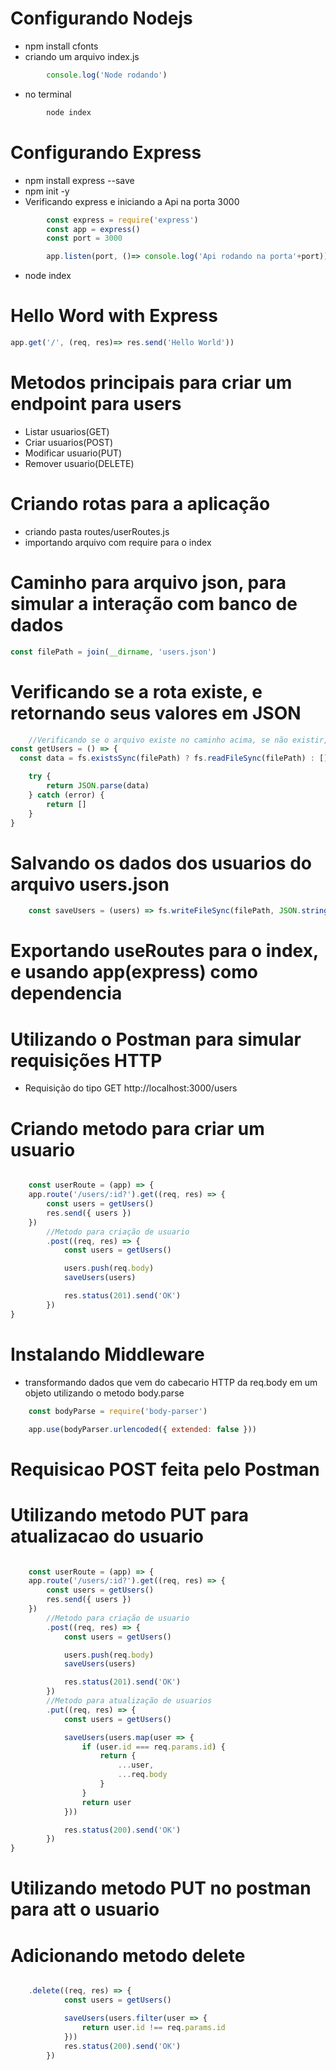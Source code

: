 # Configurando Nodejs
- npm install cfonts
- criando um arquivo index.js
```js
        console.log('Node rodando')
```

- no terminal
```js
        node index
```

# Configurando Express
- npm install express --save
- npm init -y
- Verificando express e iniciando a Api na porta 3000
```js
        const express = require('express')
        const app = express()
        const port = 3000

        app.listen(port, ()=> console.log('Api rodando na porta'+port))
```
- node index    

# Hello Word with Express
```js
app.get('/', (req, res)=> res.send('Hello World'))
```

# Metodos principais para criar um endpoint para users
- Listar usuarios(GET)
- Criar usuarios(POST)
- Modificar usuario(PUT)
- Remover usuario(DELETE)

# Criando rotas para a aplicação
- criando pasta routes/userRoutes.js
- importando arquivo com require para o index

# Caminho para arquivo json, para simular a interação com banco de dados
```js
const filePath = join(__dirname, 'users.json')
```

# Verificando se a rota existe, e retornando seus valores em JSON
```js
    //Verificando se o arquivo existe no caminho acima, se não existir, data valera um array vazio
const getUsers = () => {
  const data = fs.existsSync(filePath) ? fs.readFileSync(filePath) : [];

    try {
        return JSON.parse(data)
    } catch (error) {
        return []
    }
}
```

# Salvando os dados dos usuarios do arquivo users.json
```js
    const saveUsers = (users) => fs.writeFileSync(filePath, JSON.stringify(users, null, '\t'))
```

# Exportando useRoutes para o index, e usando app(express) como dependencia

# Utilizando o Postman para simular requisições HTTP
- Requisição do tipo GET  http://localhost:3000/users

# Criando metodo para criar um usuario
```js

    const userRoute = (app) => {
    app.route('/users/:id?').get((req, res) => {
        const users = getUsers()
        res.send({ users })
    })
        //Metodo para criação de usuario
        .post((req, res) => {
            const users = getUsers()

            users.push(req.body)
            saveUsers(users)

            res.status(201).send('OK')
        })
}

```


# Instalando Middleware
- transformando dados que vem do cabecario HTTP da req.body em um objeto utilizando o metodo body.parse
```js
    const bodyParse = require('body-parser')

    app.use(bodyParser.urlencoded({ extended: false }))
```

# Requisicao POST feita pelo Postman

# Utilizando metodo PUT para atualizacao do usuario
```js

    const userRoute = (app) => {
    app.route('/users/:id?').get((req, res) => {
        const users = getUsers()
        res.send({ users })
    })
        //Metodo para criação de usuario
        .post((req, res) => {
            const users = getUsers()

            users.push(req.body)
            saveUsers(users)

            res.status(201).send('OK')
        })
        //Metodo para atualização de usuarios
        .put((req, res) => {
            const users = getUsers()

            saveUsers(users.map(user => {
                if (user.id === req.params.id) {
                    return {
                        ...user,
                        ...req.body
                    }
                }
                return user
            }))

            res.status(200).send('OK')
        })
}

```

# Utilizando metodo PUT no postman para att o usuario

# Adicionando metodo delete
```js

    .delete((req, res) => {
            const users = getUsers()

            saveUsers(users.filter(user => {
                return user.id !== req.params.id
            }))
            res.status(200).send('OK')
        })
```
